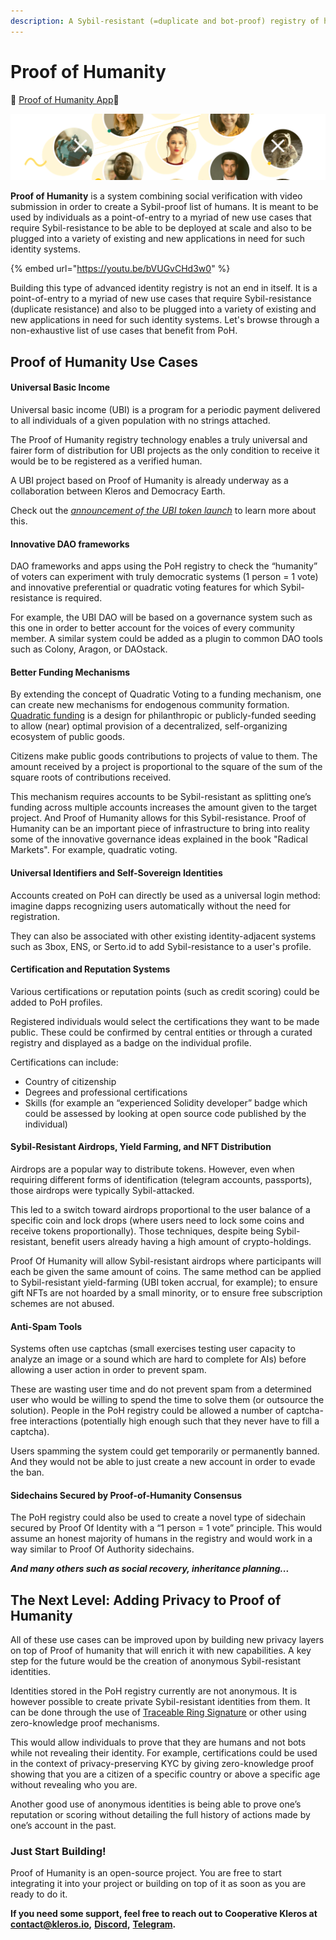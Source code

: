 ```yaml
---
description: A Sybil-resistant (=duplicate and bot-proof) registry of humans
---
```


# Proof of Humanity

👤 [Proof of Humanity App](https://proofofhumanity.id/)👤

![](../../.gitbook/assets/image%20%2821%29.png)

**Proof of Humanity** is a system combining social verification with video submission in order to create a Sybil-proof list of humans. It is meant to be used by individuals as a point-of-entry to a myriad of new use cases that require Sybil-resistance to be able to be deployed at scale and also to be plugged into a variety of existing and new applications in need for such identity systems.

{% embed url="https://youtu.be/bVUGvCHd3w0" %}

Building this type of advanced identity registry is not an end in itself. It is a point-of-entry to a myriad of new use cases that require Sybil-resistance \(duplicate resistance\) and also to be plugged into a variety of existing and new applications in need for such identity systems. Let's browse through a non-exhaustive list of use cases that benefit from PoH.

## Proof of Humanity Use Cases <a id="proof-of-humanity-use-cases"></a>

#### Universal Basic Income <a id="universal-basic-income"></a>

Universal basic income \(UBI\) is a program for a periodic payment delivered to all individuals of a given population with no strings attached.

The Proof of Humanity registry technology enables a truly universal and fairer form of distribution for UBI projects as the only condition to receive it would be to be registered as a verified human.

A UBI project based on Proof of Humanity is already underway as a collaboration between Kleros and Democracy Earth.

Check out the [_announcement of the UBI token launch_](https://blog.kleros.io/proof-of-humanity-building-the-internet-of-humans/) to learn more about this.

#### Innovative DAO frameworks <a id="innovative-dao-frameworks"></a>

DAO frameworks and apps using the PoH registry to check the “humanity” of voters can experiment with truly democratic systems \(1 person = 1 vote\) and innovative preferential or quadratic voting features for which Sybil-resistance is required.

For example, the UBI DAO will be based on a governance system such as this one in order to better account for the voices of every community member. A similar system could be added as a plugin to common DAO tools such as Colony, Aragon, or DAOstack.

#### Better Funding Mechanisms <a id="better-funding-mechanisms"></a>

By extending the concept of Quadratic Voting to a funding mechanism, one can create new mechanisms for endogenous community formation. [Quadratic funding](https://wtfisqf.com/) is a design for philanthropic or publicly-funded seeding to allow \(near\) optimal provision of a decentralized, self-organizing ecosystem of public goods.

Citizens make public goods contributions to projects of value to them. The amount received by a project is proportional to the square of the sum of the square roots of contributions received.

This mechanism requires accounts to be Sybil-resistant as splitting one’s funding across multiple accounts increases the amount given to the target project. And Proof of Humanity allows for this Sybil-resistance. Proof of Humanity can be an important piece of infrastructure to bring into reality some of the innovative governance ideas explained in the book "Radical Markets". For example, quadratic voting.

#### Universal Identifiers and Self-Sovereign Identities <a id="universal-identifiers-and-self-sovereign-identities"></a>

Accounts created on PoH can directly be used as a universal login method: imagine dapps recognizing users automatically without the need for registration.

They can also be associated with other existing identity-adjacent systems such as 3box, ENS, or Serto.id to add Sybil-resistance to a user's profile.

#### Certification and Reputation Systems <a id="certification-and-reputation-systems"></a>

Various certifications or reputation points \(such as credit scoring\) could be added to PoH profiles.

Registered individuals would select the certifications they want to be made public. These could be confirmed by central entities or through a curated registry and displayed as a badge on the individual profile.

Certifications can include:

* Country of citizenship
* Degrees and professional certifications
* Skills \(for example an “experienced Solidity developer” badge which could be assessed by looking at open source code published by the individual\)

#### Sybil-Resistant Airdrops, Yield Farming, and NFT Distribution <a id="sybil-resistant-airdrops-yield-farming-and-nft-distribution"></a>

Airdrops are a popular way to distribute tokens. However, even when requiring different forms of identification \(telegram accounts, passports\), those airdrops were typically Sybil-attacked.

This led to a switch toward airdrops proportional to the user balance of a specific coin and lock drops \(where users need to lock some coins and receive tokens proportionally\). Those techniques, despite being Sybil-resistant, benefit users already having a high amount of crypto-holdings.

Proof Of Humanity will allow Sybil-resistant airdrops where participants will each be given the same amount of coins. The same method can be applied to Sybil-resistant yield-farming \(UBI token accrual, for example\); to ensure gift NFTs are not hoarded by a small minority, or to ensure free subscription schemes are not abused.

#### Anti-Spam Tools <a id="anti-spam-tools"></a>

Systems often use captchas \(small exercises testing user capacity to analyze an image or a sound which are hard to complete for AIs\) before allowing a user action in order to prevent spam.

These are wasting user time and do not prevent spam from a determined user who would be willing to spend the time to solve them \(or outsource the solution\). People in the PoH registry could be allowed a number of captcha-free interactions \(potentially high enough such that they never have to fill a captcha\).

Users spamming the system could get temporarily or permanently banned. And they would not be able to just create a new account in order to evade the ban.

#### Sidechains Secured by Proof-of-Humanity Consensus <a id="sidechains-secured-by-proof-of-humanity-consensus"></a>

The PoH registry could also be used to create a novel type of sidechain secured by Proof Of Identity with a “1 person = 1 vote” principle. This would assume an honest majority of humans in the registry and would work in a way similar to Proof Of Authority sidechains.

_**And many others such as social recovery, inheritance planning...**_

## The Next Level: Adding Privacy to Proof of Humanity <a id="the-next-level-adding-privacy-to-proof-of-humanity"></a>

All of these use cases can be improved upon by building new privacy layers on top of Proof of humanity that will enrich it with new capabilities. A key step for the future would be the creation of anonymous Sybil-resistant identities.

Identities stored in the PoH registry currently are not anonymous. It is however possible to create private Sybil-resistant identities from them. It can be done through the use of [Traceable Ring Signature](https://eprint.iacr.org/2006/389.pdf) or other using zero-knowledge proof mechanisms.

This would allow individuals to prove that they are humans and not bots while not revealing their identity. For example, certifications could be used in the context of privacy-preserving KYC by giving zero-knowledge proof showing that you are a citizen of a specific country or above a specific age without revealing who you are.

Another good use of anonymous identities is being able to prove one’s reputation or scoring without detailing the full history of actions made by one’s account in the past.

### Just Start Building! <a id="just-start-building-"></a>

Proof of Humanity is an open-source project. You are free to start integrating it into your project or building on top of it as soon as you are ready to do it.

**If you need some support, feel free to reach out to Cooperative Kleros at** [**contact@kleros.io**](mailto:contact@kleros.io)**,** [**Discord**](https://discord.gg/WfmtDdGe9p)**,** [**Telegram**](https://t.me/kleros)**.**

